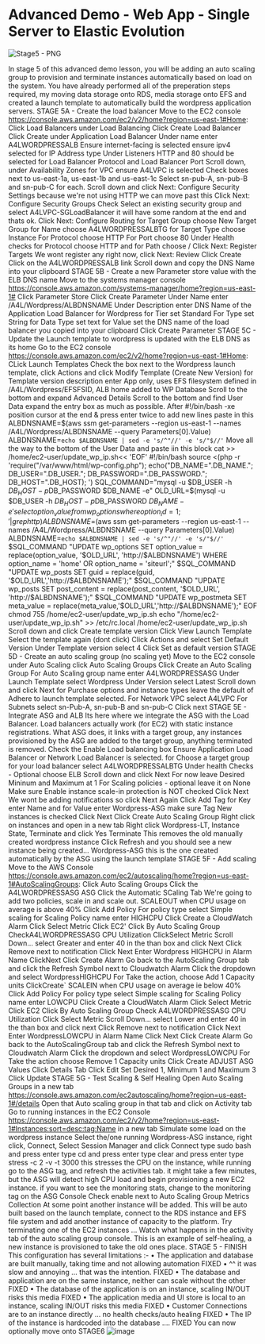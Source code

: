 # Advanced Demo - Web App - Single Server to Elastic Evolution

![Stage5 - PNG](https://github.com/acantril/learn-cantrill-io-labs/blob/master/aws-elastic-wordpress-evolution/02_LABINSTRUCTIONS/STAGE5%20-%20ASG%20%26%20ALB.png)

In stage 5 of this advanced demo lesson, you will be adding an auto scaling group to provision and terminate instances automatically based on load on the system.
You have already performed all of the preperation steps required, my moving data storage onto RDS, media storage onto EFS and created a launch template to automatically build the wordpress application servers.
STAGE 5A - Create the load balancer
Move to the EC2 console https://console.aws.amazon.com/ec2/v2/home?region=us-east-1#Home:
Click Load Balancers under Load Balancing
Click Create Load Balancer
Click Create under Application Load Balancer
Under name enter A4LWORDPRESSALB
Ensure internet-facing is selected
ensure ipv4 selected for IP Address type
Under Listeners HTTP and 80 should be selected for Load Balancer Protocol and Load Balancer Port
Scroll down, under Availability Zones for VPC ensure A4LVPC is selected
Check boxes next to us-east-1a, us-east-1b and us-east-1c
Select sn-pub-A, sn-pub-B and sn-pub-C for each.
Scroll down and click Next: Configure Security Settings
because we're not using HTTP we can move past this
Click Next: Configure Security Groups
Check Select an existing security group and select A4LVPC-SGLoadBalancer it will have some random at the end and thats ok.
Click Next: Configure Routing
for Target Group choose New Target Group
for Name choose A4LWORDPRESSALBTG
for Target Type choose Instance
For Protocol choose HTTP
For Port choose 80
Under Health checks for Protocol choose HTTP and for Path choose /
Click Next: Register Targets
We wont register any right now, click Next: Review
Click Create
Click on the A4LWORDPRESSALB link
Scroll down and copy the DNS Name into your clipboard
STAGE 5B - Create a new Parameter store value with the ELB DNS name
Move to the systems manager console https://console.aws.amazon.com/systems-manager/home?region=us-east-1#
Click Parameter Store
Click Create Parameter
Under Name enter /A4L/Wordpress/ALBDNSNAME Under Description enter DNS Name of the Application Load Balancer for Wordpress
for Tier set Standard
For Type set String
for Data Type set text
for Value set the DNS name of the load balancer you copied into your clipboard Click Create Parameter
STAGE 5C - Update the Launch template to wordpress is updated with the ELB DNS as its home
Go to the EC2 console https://console.aws.amazon.com/ec2/v2/home?region=us-east-1#Home:
CLick Launch Templates
Check the box next to the Wordpress launch template, click Actions and click Modify Template (Create New Version)
for Template version description enter App only, uses EFS filesystem defined in /A4L/Wordpress/EFSFSID, ALB home added to WP Database
Scroll to the bottom and expand Advanced Details
Scroll to the bottom and find User Data expand the entry box as much as possible.
After #!/bin/bash -xe position cursor at the end & press enter twice to add new lines paste in this
ALBDNSNAME=$(aws ssm get-parameters --region us-east-1 --names /A4L/Wordpress/ALBDNSNAME --query Parameters[0].Value)
ALBDNSNAME=`echo $ALBDNSNAME | sed -e 's/^"//' -e 's/"$//'`
Move all the way to the bottom of the User Data and paste iin this block
cat >> /home/ec2-user/update_wp_ip.sh<< 'EOF'
#!/bin/bash
source <(php -r 'require("/var/www/html/wp-config.php"); echo("DB_NAME=".DB_NAME."; DB_USER=".DB_USER."; DB_PASSWORD=".DB_PASSWORD."; DB_HOST=".DB_HOST); ')
SQL_COMMAND="mysql -u $DB_USER -h $DB_HOST -p$DB_PASSWORD $DB_NAME -e"
OLD_URL=$(mysql -u $DB_USER -h $DB_HOST -p$DB_PASSWORD $DB_NAME -e 'select option_value from wp_options where option_id = 1;' | grep http)
ALBDNSNAME=$(aws ssm get-parameters --region us-east-1 --names /A4L/Wordpress/ALBDNSNAME --query Parameters[0].Value)
ALBDNSNAME=`echo $ALBDNSNAME | sed -e 's/^"//' -e 's/"$//'`
$SQL_COMMAND "UPDATE wp_options SET option_value = replace(option_value, '$OLD_URL', 'http://$ALBDNSNAME') WHERE option_name = 'home' OR option_name = 'siteurl';"
$SQL_COMMAND "UPDATE wp_posts SET guid = replace(guid, '$OLD_URL','http://$ALBDNSNAME');"
$SQL_COMMAND "UPDATE wp_posts SET post_content = replace(post_content, '$OLD_URL', 'http://$ALBDNSNAME');"
$SQL_COMMAND "UPDATE wp_postmeta SET meta_value = replace(meta_value,'$OLD_URL','http://$ALBDNSNAME');"
EOF
chmod 755 /home/ec2-user/update_wp_ip.sh
echo "/home/ec2-user/update_wp_ip.sh" >> /etc/rc.local
/home/ec2-user/update_wp_ip.sh
Scroll down and click Create template version
Click View Launch Template
Select the template again (dont click) Click Actions and select Set Default Version
Under Template version select 4
Click Set as default version
STAGE 5D - Create an auto scaling group (no scaling yet)
Move to the EC2 console
under Auto Scaling
click Auto Scaling Groups
Click Create an Auto Scaling Group
For Auto Scaling group name enter A4LWORDPRESSASG
Under Launch Template select Wordpress
Under Version select Latest
Scroll down and click Next
for Purchase options and instance types leave the default of Adhere to launch template selected.
For Network VPC select A4LVPC
For Subnets select sn-Pub-A, sn-pub-B and sn-pub-C
Click next
STAGE 5E - Integrate ASG and ALB
Its here where we integrate the ASG with the Load Balancer. Load balancers actually work (for EC2) with static instance registrations. What ASG does, it links with a target group, any instances provisioned by the ASG are added to the target group, anything terminated is removed.
Check the Enable Load balancing box
Ensure Application Load Balancer or Network Load Balancer is selected.
for Choose a target group for your load balancer select A4LWORDPRESSALBTG
Under health Checks - Optional choose ELB
Scroll down and click Next
For now leave Desired Mininum and Maximum at 1
For Scaling policies - optional leave it on None
Make sure Enable instance scale-in protection is NOT checked
Click Next
We wont be adding notifications so click Next Again
Click Add Tag
for Key enter Name and for Value enter Wordpress-ASG make sure Tag New instances is checked Click Next Click Create Auto Scaling Group
Right click on instances and open in a new tab
Right click Wordpress-LT, Instance State, Terminate and click Yes Terminate
This removes the old manually created wordpress instance Click Refresh and you should see a new instance being created... Wordpress-ASG this is the one created automatically by the ASG using the launch template
STAGE 5F - Add scaling
Move to the AWS Console https://console.aws.amazon.com/ec2/autoscaling/home?region=us-east-1#AutoScalingGroups:
Click Auto Scaling Groups
Click the A4LWORDPRESSASG ASG
Click the Automatic SCaling Tab
We're going to add two policies, scale in and scale out.
SCALEOUT when CPU usage on average is above 40%
Click Add Policy
For policy type select Simple scaling
for Scaling Policy name enter HIGHCPU
Click Create a CloudWatch Alarm
Click Select Metric
Click EC2' Click By Auto Scaling Group
CheckA4LWORDPRESSASG CPU Utilization
ClickSelect Metric 
Scroll Down... select Greater and enter 40 in the than box and click Next
Click Remove next to notification 
Click Next Enter Wordpress HIGHCPU in Alarm Name 
ClickNext 
Click Create Alarm 
Go back to the AutoScaling Group tab and click the Refresh Symbol next to Cloudwatch Alarm 
Click the dropdown and select WordpressHIGHCPU 
For Take the action, choose Add 1 Capacity units 
ClickCreate`
SCALEIN when CPU usage on average ie below 40%
Click Add Policy
For policy type select Simple scaling
for Scaling Policy name enter LOWCPU
Click Create a CloudWatch Alarm
Click Select Metric
Click EC2
Click By Auto Scaling Group Check A4LWORDPRESSASG CPU Utilization
Click Select Metric
Scroll Down... select Lower and enter 40 in the than box and click next 
Click Remove next to notification 
Click Next Enter WordpressLOWCPU in Alarm Name
Click Next
Click Create Alarm
Go back to the AutoScalingGroup tab and click the Refresh Symbol next to Cloudwatch Alarm
Click the dropdown and select WordpressLOWCPU
For Take the action choose Remove 1 Capacity units
Click Create
ADJUST ASG Values
Click Details Tab
Click Edit
Set Desired 1, Minimum 1 and Maximum 3
Click Update
STAGE 5G - Test Scaling & Self Healing
Open Auto Scaling Groups in a new tab https://console.aws.amazon.com/ec2autoscaling/home?region=us-east-1#/details
Open that Auto scaling group in that tab and click on Activity tab Go to running instances in the EC2 Console https://console.aws.amazon.com/ec2/v2/home?region=us-east-1#Instances:sort=desc:tag:Name in a new tab
Simulate some load on the wordpress instance
Select the/one running Wordpress-ASG instance, right click, Connect, Select Session Manager and click Connect
type sudo bash and press enter
type cd and press enter
type clear and press enter
type stress -c 2 -v -t 3000
this stresses the CPU on the instance, while running go to the ASG tag, and refresh the activities tab. it might take a few minutes, but the ASG will detect high CPU load and begin provisioning a new EC2 instance. if you want to see the monitoring stats, change to the monitoring tag on the ASG Console Check enable next to Auto Scaling Group Metrics Collection
At some point another instance will be added. This will be auto built based on the launch template, connect to the RDS instance and EFS file system and add another instance of capacity to the platform. Try terminating one of the EC2 instances ... Watch what happens in the activity tab of the auto scaling group console. This is an example of self-healing, a new instance is provisioned to take the old ones place.
STAGE 5 - FINISH
This configuration has several limitations :-
	• The application and database are built manually, taking time and not allowing automation FIXED
	• ^^ it was slow and annoying ... that was the intention. FIXED
	• The database and application are on the same instance, neither can scale without the other FIXED
	• The database of the application is on an instance, scaling IN/OUT risks this media FIXED
	• The application media and UI store is local to an instance, scaling IN/OUT risks this media FIXED
	• Customer Connections are to an instance directly ... no health checks/auto healing FIXED
	• The IP of the instance is hardcoded into the database .... FIXED
You can now optionally move onto STAGE6
![image](https://user-images.githubusercontent.com/25357540/116716342-df355380-a994-11eb-860a-df5810230d16.png)

